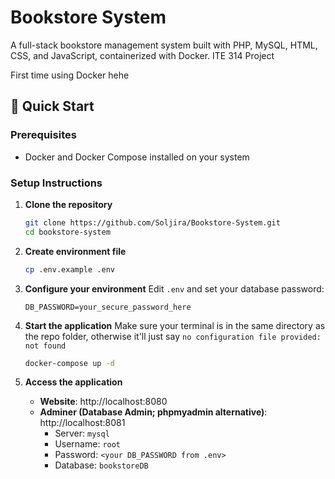 # Bookstore System

A full-stack bookstore management system built with PHP, MySQL, HTML, CSS, and JavaScript, containerized with Docker.
ITE 314 Project

First time using Docker hehe

## 🚀 Quick Start

### Prerequisites
- Docker and Docker Compose installed on your system

### Setup Instructions

1. **Clone the repository**
   ```bash
   git clone https://github.com/Soljira/Bookstore-System.git
   cd bookstore-system
   ```

2. **Create environment file**
   ```bash
   cp .env.example .env
   ```

3. **Configure your environment**
   Edit `.env` and set your database password:
   ```env
   DB_PASSWORD=your_secure_password_here
   ```

4. **Start the application**
    Make sure your terminal is in the same directory as the repo folder, otherwise it'll just
    say `no configuration file provided: not found`
   ```bash
   docker-compose up -d
   ```

5. **Access the application**
   - **Website**: http://localhost:8080
   - **Adminer (Database Admin; phpmyadmin alternative)**: http://localhost:8081
     - Server: `mysql`
     - Username: `root`
     - Password: `<your DB_PASSWORD from .env>`
     - Database: `bookstoreDB`
